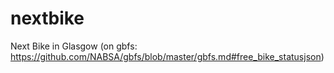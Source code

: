 # nextbike
Next Bike in Glasgow 
 (on gbfs: https://github.com/NABSA/gbfs/blob/master/gbfs.md#free_bike_statusjson)
